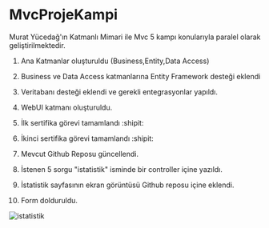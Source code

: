 # MvcProjeKampi
Murat Yücedağ'ın Katmanlı Mimari ile Mvc 5 kampı konularıyla paralel olarak geliştirilmektedir.

1. Ana Katmanlar oluşturuldu (Business,Entity,Data Access)
2. Business ve Data Access katmanlarına Entity Framework desteği eklendi
3. Veritabanı desteği eklendi ve gerekli entegrasyonlar yapıldı.
4. WebUI katmanı oluşturuldu.

 1. İlk sertifika görevi tamamlandı :shipit:
 2. İkinci sertifika görevi tamamlandı :shipit:
 3. Mevcut Github Reposu güncellendi.
 4. İstenen 5 sorgu "istatistik" isminde bir controller içine yazıldı.
 5. İstatistik sayfasının ekran görüntüsü  Github reposu içine eklendi. 
 6. Form dolduruldu.
 
![istatistik](https://user-images.githubusercontent.com/63883433/119481337-41e2fa80-bd5b-11eb-8af1-1465128a9718.PNG)
